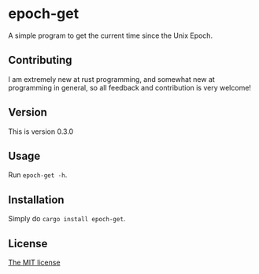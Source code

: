 # epoch-get

A simple program to get the current time since the Unix Epoch.

## Contributing

I am extremely new at rust programming, and somewhat new at programming in general, so all feedback and contribution is very welcome!

## Version

This is version 0.3.0

## Usage

Run `epoch-get -h`.

## Installation

Simply do `cargo install epoch-get`.

## License

[The MIT license](https://mit-license.org)
